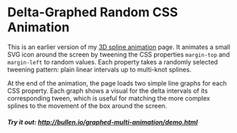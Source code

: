 # Delta-Graphed Random CSS Animation

This is an earlier version of my [3D spline animation](https://github.com/mattbullen/3D-spline-animation) page. It animates a small SVG icon around the screen by tweening the CSS properties `margin-top` and `margin-left` to random values. Each property takes a randomly selected tweening pattern: plain linear intervals up to multi-knot splines.

At the end of the animation, the page loads two simple line graphs for each CSS property. Each graph shows a visual for the delta intervals of its corresponding tween, which is useful for matching the more complex splines to the movement of the box around the screen.

##### Try it out: http://bullen.io/graphed-multi-animation/demo.html
